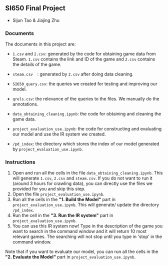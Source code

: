 ## SI650 Final Project

- Sijun Tao & Jiajing Zhu

### Documents

The documents in this project are:

- `1.csv` and `2.csv`: generated by the code for obtaining game data from Steam. `1.csv` contains the link and ID of the game and `2.csv` contains the details of the game.
- `steam.csv  `: generated by `2.csv` after doing data cleaning.
- `SI650_query.csv`: the queries we created for testing and improving our model.
- `qrels.csv`: the relevance of the queries to the files. We manually do the annotations.
- `data_obtaining_cleaning.ipynb`: the code for obtaining and cleaning the game data.
- `project_evaluation_use.ipynb`: the code for constructing and evaluating our model and use the IR system we created.

- `/pd_index`: the directory which stores the index of our model generated by `project_evaluation_use.ipynb`.

  

### Instructions

1. Open and run all the cells in the file `data_obtaining_cleaning.ipynb`. This will generate `1.csv`, `2.csv` and `steam.csv`. If you do not want to run it (around 3 hours for crawling data), you can directly use the files we provided for you and skip this step.
2. Open the file `project_evaluation_use.ipynb`. 
3. Run all the cells in the **"1. Build the Model"** part in `project_evaluation_use.ipynb`. This will generate/ update the directory `/pd_index`.
4. Run the cell in the **"3. Run the IR system"** part in `project_evaluation_use.ipynb`.
5. You can use this IR system now! Type in the description of the game you want to search in the command window and it will return 10 most relevant games. The searching will not stop until you type in 'stop' in the command window.

Note that if you want to evaluate our model, you can run all the cells in the **"2. Evaluate the Model"** part in `project_evaluation_use.ipynb`.